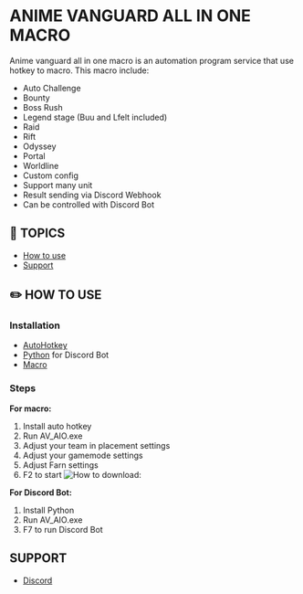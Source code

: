 # ANIME VANGUARD ALL IN ONE MACRO
Anime vanguard all in one macro is an automation program service that use hotkey to macro. This macro include:
- Auto Challenge
- Bounty
- Boss Rush
- Legend stage (Buu and Lfelt included)
- Raid
- Rift
- Odyssey
- Portal
- Worldline
- Custom config
- Support many unit
- Result sending via Discord Webhook
- Can be controlled with Discord Bot

## 📘 TOPICS
- [How to use](#-how-to-use)
- [Support](#support)

## ✏️ HOW TO USE
### Installation
- [AutoHotkey](https://www.autohotkey.com/download/ahk-v2.exe)
- [Python](https://www.python.org/downloads) for Discord Bot
- [Macro](https://github.com/SalmonDXH/Anime-Vanguard-AIO-Macro/archive/refs/heads/main.zip)

### Steps
**For macro:**
1. Install auto hotkey
2. Run AV_AIO.exe
3. Adjust your team in placement settings
4. Adjust your gamemode settings
5. Adjust Farn settings
6. F2 to start
![How to download:](https://media.discordapp.net/attachments/1374940397440204812/1403347619870146650/GMe7x9U.jpg?ex=689738d1&is=6895e751&hm=ef17c414c178eb3f16606fa588328e6e89a356651ad8c04d08edc11f78bb501d&=&format=webp&width=1489&height=813)

**For Discord Bot:** 
1. Install Python
2. Run AV_AIO.exe
3. F7 to run Discord Bot

## SUPPORT
- [Discord](https://www.discord.gg/salmon)